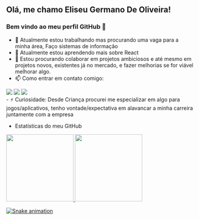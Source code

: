 ## Olá, me chamo Eliseu Germano De Oliveira! 
### Bem vindo ao meu perfil GitHub 👋
- 🔭 Atualmente estou trabalhando mas procurando uma vaga para a minha área, Faço sistemas de informação 
- 🌱 Atualmente estou aprendendo mais sobre React
- 👯 Estou procurando colaborar em projetos ambiciosos e até mesmo em projetos novos, existentes já no mercado, e fazer melhorias se for viável melhorar algo.
- 📫 Como entrar em contato comigo:
<div>
<a href="https://www.instagram.com/eliseugermano/" target="_blank"><img src="https://img.shields.io/badge/-Instagram-%23E4405F?style=for-the-badge&logo=instagram&logoColor=white" target="_blank"></a>
<a href = "mailto:eliseugermano@hotmail.com"><img src="https://img.shields.io/badge/Gmail-D14836?style=for-the-badge&logo=gmail&logoColor=white" target="_blank"></a>
<a href="https://www.linkedin.com/in/eliseu-germano-2b59a21a1/" target="_blank"><img src="https://img.shields.io/badge/-LinkedIn-%230077B5?style=for-the-badge&logo=linkedin&logoColor=white" target="_blank"></a>   
</div>
- ⚡ Curiosidade: Desde Criança procurei me especializar em algo para jogos/aplicativos, tenho vontade/expectativa em alavancar a minha carreira juntamente com a empresa

- Estatísticas do meu GitHub
<div>
<a href="https://github.com/EliseuGermanoOliveira">
<img height="180em" src="https://github-readme-stats.vercel.app/api/top-langs/?username=seu-usuário-aqui&layout=compact&langs_count=7&theme=dracula"/>
<img height="180em" src="https://github-readme-stats.vercel.app/api?username=seu-usuário-aqui&show_icons=true&theme=dracula&include_all_commits=true&count_private=true"/>
</div>
 
  ![Snake animation](https://github.com/EliseuGermanoOliveira/EliseuGermanoOliveira/blob/output/github-contribution-grid-snake.svg)
  
